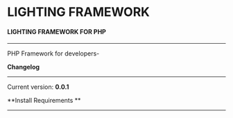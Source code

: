 LIGHTING FRAMEWORK
==================

#### LIGHTING FRAMEWORK FOR PHP
_______________________________________________________________________

PHP Framework for developers-

**Changelog**
_______________

Current version: **0.0.1**

**Install Requirements **
___________________________________
